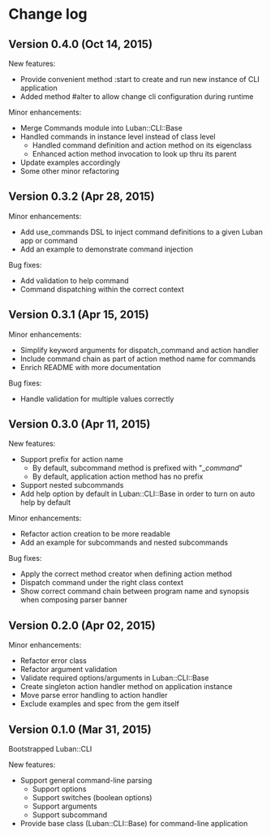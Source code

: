 # Change log

## Version 0.4.0 (Oct 14, 2015)

New features:
  * Provide convenient method :start to create and run new instance of CLI application
  * Added method #alter to allow change cli configuration during runtime

Minor enhancements:
  * Merge Commands module into Luban::CLI::Base
  * Handled commands in instance level instead of class level
    * Handled command definition and action method on its eigenclass
    * Enhanced action method invocation to look up thru its parent
  * Update examples accordingly
  * Some other minor refactoring

## Version 0.3.2 (Apr 28, 2015)

Minor enhancements:
  * Add use_commands DSL to inject command definitions to a given Luban app or command
  * Add an example to demonstrate command injection

Bug fixes:
  * Add validation to help command
  * Command dispatching within the correct context

## Version 0.3.1 (Apr 15, 2015)

Minor enhancements:
  * Simplify keyword arguments for dispatch_command and action handler
  * Include command chain as part of action method name for commands
  * Enrich README with more documentation

Bug fixes:
  * Handle validation for multiple values correctly

## Version 0.3.0 (Apr 11, 2015)

New features:
  * Support prefix for action name
    * By default, subcommand method is prefixed with "__command_"
    * By default, application action method has no prefix
  * Support nested subcommands
  * Add help option by default in Luban::CLI::Base in order to turn on auto help by default

Minor enhancements:
  * Refactor action creation to be more readable
  * Add an example for subcommands and nested subcommands

Bug fixes:
  * Apply the correct method creator when defining action method
  * Dispatch command under the right class context
  * Show correct command chain between program name and synopsis when composing parser banner

## Version 0.2.0 (Apr 02, 2015)

Minor enhancements:
  * Refactor error class
  * Refactor argument validation
  * Validate required options/arguments in Luban::CLI::Base
  * Create singleton action handler method on application instance
  * Move parse error handling to action handler
  * Exclude examples and spec from the gem itself

## Version 0.1.0 (Mar 31, 2015)

Bootstrapped Luban::CLI

New features:
  * Support general command-line parsing
    * Support options
    * Support switches (boolean options)
    * Support arguments
    * Support subcommand
  * Provide base class (Luban::CLI::Base) for command-line application
